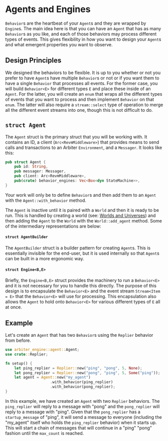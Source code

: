 # Agents and Engines
`Behavior`s are the heartbeat of your `Agent`s and they are wrapped by `Engine`s. 
The main idea here is that you can have an `Agent` that has as many `Behavior`s as you like, and each of those behaviors may process different types of events.
This gives flexibility in how you want to design your `Agent`s and what emergent properties you want to observe.

## Design Principles
We designed the behaviors to be flexible. It is up to you whether or not you prefer to have `Agent`s have multiple `Behavior`s or not or if you want them to have a single `Behavior` that processes all events.
For the former case, you will build `Behavior<E>` for different types `E` and place these inside of an `Agent`.
For the latter, you will create an `enum` that wraps all the different types of events that you want to process and then implement `Behavior` on that `enum`.
The latter will also require a `stream::select` type of operation to merge all the different event streams into one, though this is not difficult to do.

## `struct Agent`
The `Agent` struct is the primary struct that you will be working with.
It contains an ID, a client (`Arc<RevmMiddleware>`) that provides means to send calls and transactions to an Arbiter `Environment`, and a `Messager`.
It looks like this:
```rust
pub struct Agent {
    pub id: String,
    pub messager: Messager,
    pub client: Arc<RevmMiddleware>,
    pub(crate) behavior_engines: Vec<Box<dyn StateMachine>>,
}
```

Your work will only be to define `Behavior`s and then add them to an `Agent` with the `Agent::with_behavior` method.

The `Agent` is inactive until it is paired with a `World` and then it is ready to be run.
This is handled by creating a world (see: [Worlds and Universes](./worlds_and_universes.md)) and then adding the `Agent` to the `World` with the `World::add_agent` method.
Some of the intermediary representations are below:

#### `struct AgentBuilder`
The `AgentBuilder` struct is a builder pattern for creating `Agent`s.
This is essentially invisible for the end-user, but it is used internally so that `Agent`s can be built in a more ergonomic way.

#### `struct Engine<B,E>`
Briefly, the `Engine<B,E>` struct provides the machinery to run a `Behavior<E>` and it is not necessary for you to handle this directly. 
The purpose of this design is to encapsulate the `Behavior<E>` and the event stream `Stream<Item = E>` that the `Behavior<E>` will use for processing.
This encapsulation also allows the `Agent` to hold onto `Behavior<E>` for various different types of `E` all at once.

## Example
Let's create an `Agent` that has two `Behavior`s using the `Replier` behavior from before.
```rust
use arbiter_engine::agent::Agent;
use crate::Replier;

fn setup() {
    let ping_replier = Replier::new("ping", "pong", 5, None);
    let pong_replier = Replier::new("pong", "ping", 5, Some("ping"));
    let agent = Agent::new("my_agent")
                    .with_behavior(ping_replier)
                    .with_behavior(pong_replier);
}
```
In this example, we have created an `Agent` with two `Replier` behaviors.
The `ping_replier` will reply to a message with "pong" and the `pong_replier` will reply to a message with "ping".
Given that the `pong_replier` has a `startup_message` of "ping", it will send a message to everyone (including the "my_agent" itself who holds the `ping_replier` behavior) when it starts up.
This will start a chain of messages that will continue in a "ping" "pong" fashion until the `max_count` is reached.
```